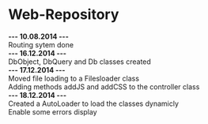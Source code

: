 Web-Repository
===============

<b>--- 10.08.2014 ---</b><br/>
Routing sytem done<br/>
<b>--- 16.12.2014 ---</b><br/>
DbObject, DbQuery and Db classes created<br/>
<b>--- 17.12.2014 ---</b><br/>
Moved file loading to a Filesloader class<br/>
Adding methods addJS and addCSS to the controller class<br/>
<b>--- 18.12.2014 ---</b><br/>
Created a AutoLoader to load the classes dynamicly<br/>
Enable some errors display<br/>
